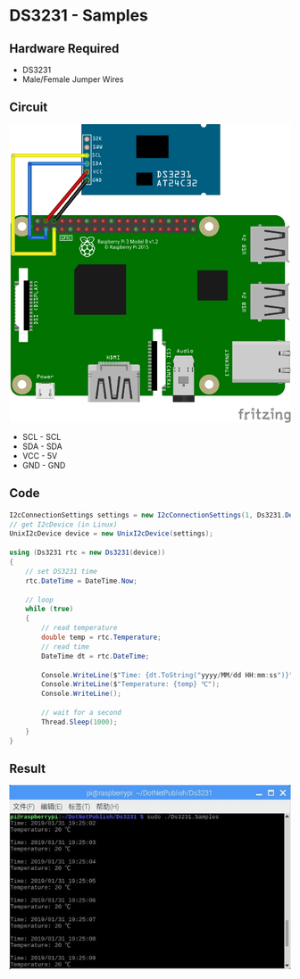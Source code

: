 # DS3231 - Samples

## Hardware Required
* DS3231
* Male/Female Jumper Wires

## Circuit
![](DS3231_circuit_bb.png)

* SCL - SCL
* SDA - SDA
* VCC - 5V
* GND - GND

## Code
```C#
I2cConnectionSettings settings = new I2cConnectionSettings(1, Ds3231.DefaultI2cAddress);
// get I2cDevice (in Linux)
UnixI2cDevice device = new UnixI2cDevice(settings);

using (Ds3231 rtc = new Ds3231(device))
{
    // set DS3231 time
    rtc.DateTime = DateTime.Now;

    // loop
    while (true)
    {
        // read temperature
        double temp = rtc.Temperature;
        // read time
        DateTime dt = rtc.DateTime;

        Console.WriteLine($"Time: {dt.ToString("yyyy/MM/dd HH:mm:ss")}");
        Console.WriteLine($"Temperature: {temp} ℃");
        Console.WriteLine();

        // wait for a second
        Thread.Sleep(1000);
    }
}

```

## Result
![](RunningResult.jpg)
